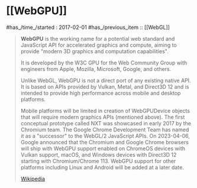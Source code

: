 
# [[WebGPU]] 

#has_/time_/started : 2017-02-01 
#has_/previous_item :: [[WebGL]]
 
> **WebGPU** is the working name for a potential web standard and JavaScript API for accelerated graphics and compute, aiming to provide "modern 3D graphics and computation capabilities". 
> 
> It is developed by the W3C GPU for the Web Community Group with engineers from Apple, Mozilla, Microsoft, Google, and others. 
> 
> Unlike WebGL, WebGPU is not a direct port of any existing native API. 
> It is based on APIs provided by Vulkan, Metal, and Direct3D 12 and is intended to provide high performance across mobile and desktop platforms. 
> 
> Mobile platforms will be limited in creation of WebGPUDevice objects that will require modern graphics APIs (mentioned above). 
> The first conceptual prototype called NXT was showcased in early 2017 by the Chromium team. The Google Chrome Development Team has named it as a "successor" to the WebGL/2 JavaScript APIs. 
> On 2023-04-06, Google announced that the Chromium and Google Chrome browsers will ship with WebGPU support enabled on ChromeOS devices with Vulkan support, macOS, and Windows devices with Direct3D 12 starting with Chromium/Chrome 113. WebGPU support for other platforms including Linux and Android will be added at a later date.
>
> [Wikipedia](https://en.wikipedia.org/wiki/WebGPU)

